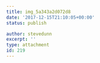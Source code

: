 ```yaml
---
title: img_5a343a2d072d8
date: '2017-12-15T21:10:05+00:00'
status: publish

author: stevedunn
excerpt: ''
type: attachment
id: 219
---
```

<!DOCTYPE html PUBLIC "-//W3C//DTD HTML 4.0 Transitional//EN" "http://www.w3.org/TR/REC-html40/loose.dtd">
<?xml encoding="UTF-8">
